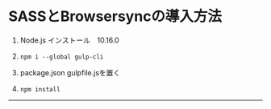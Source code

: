 # SASSとBrowsersyncの導入方法
1. Node.js インストール　10.16.0

2. `npm i --global gulp-cli`

3. package.json gulpfile.jsを置く

4. `npm install`
***